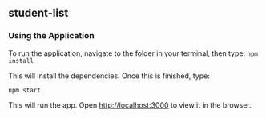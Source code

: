 ## student-list

### Using the Application

To run the application, navigate to the folder in your terminal, then type:
`npm install`

This will install the dependencies. Once this is finished, type:

`npm start`

This will run the app.
Open [http://localhost:3000](http://localhost:3000) to view it in the browser.
